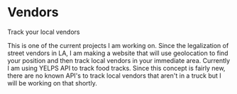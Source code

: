 # Vendors
Track your local vendors 

This is one of the current projects I am working on. Since the legalization of street vendors in LA, I am making a website that will use 
geolocation to find your position and then track local vendors in your immediate area. Currently I am using YELPS API to track food tracks.
Since this concept is fairly new, there are no known API's to track local vendors that aren't in a truck but I will be working on that shortly.

